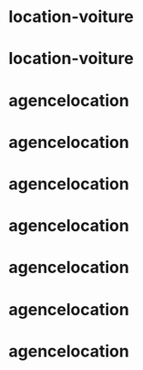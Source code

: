 # location-voiture
# location-voiture
# agencelocation
# agencelocation
# agencelocation
# agencelocation
# agencelocation
# agencelocation
# agencelocation
